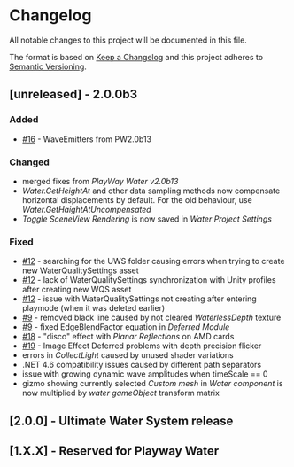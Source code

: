 # Changelog
All notable changes to this project will be documented in this file.

The format is based on [Keep a Changelog](http://keepachangelog.com/en/1.0.0/)
and this project adheres to [Semantic Versioning](http://semver.org/spec/v2.0.0.html).

## [unreleased] - 2.0.0b3


### Added
- [#16](https://github.com/Moonlit-Games/Ultimate-Water-System/issues/16) - WaveEmitters from PW2.0b13

### Changed
 - merged fixes from _PlayWay Water v2.0b13_
 - _Water.GetHeightAt_ and other data sampling methods now compensate horizontal displacements by default.
 For the old behaviour, use _Water.GetHaightAtUncompensated_
- _Toggle SceneView Rendering_ is now saved in _Water Project Settings_

### Fixed
- [#12](https://github.com/Moonlit-Games/Ultimate-Water-System/issues/12) - searching for the UWS folder causing errors when trying to create new WaterQualitySettings asset
- [#12](https://github.com/Moonlit-Games/Ultimate-Water-System/issues/12) - lack of WaterQualitySettings synchronization with Unity profiles after creating new WQS asset
- [#12](https://github.com/Moonlit-Games/Ultimate-Water-System/issues/12) - issue with WaterQualitySettings not creating after entering playmode (when it was deleted earlier)
- [#9](https://github.com/Moonlit-Games/Ultimate-Water-System/issues/9) - removed black line caused by not cleared _WaterlessDepth_ texture
- [#9](https://github.com/Moonlit-Games/Ultimate-Water-System/issues/9) - fixed EdgeBlendFactor equation in _Deferred Module_
- [#18](https://github.com/Moonlit-Games/Ultimate-Water-System/issues/18) - "disco" effect with _Planar Reflections_ on AMD cards
- [#19](https://github.com/Moonlit-Games/Ultimate-Water-System/issues/19) - Image Effect Deferred problems with depth precision flicker
- errors in _CollectLight_ caused by unused shader variations
- .NET 4.6 compatibility issues caused by different path separators
- issue with growing dynamic wave amplitudes when timeScale == 0
- gizmo showing currently selected _Custom mesh_ in _Water component_ is now multiplied by _water gameObject_ transform matrix

## [2.0.0] - Ultimate Water System release
## [1.X.X] - Reserved for Playway Water
